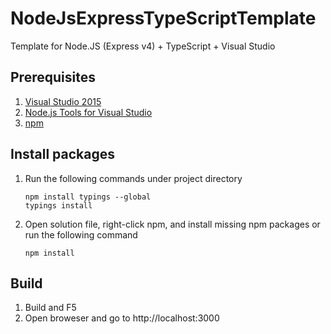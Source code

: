 ﻿# NodeJsExpressTypeScriptTemplate
Template for Node.JS (Express v4) + TypeScript + Visual Studio

## Prerequisites

1. [Visual Studio 2015](https://www.visualstudio.com/downloads/download-visual-studio-vs)
1. [Node.js Tools for Visual Studio](https://github.com/Microsoft/nodejstools)
1. [npm](https://nodejs.org/en/download/)

## Install packages

1. Run the following commands under project directory

   ```
   npm install typings --global
   typings install
   ```

1. Open solution file, right-click npm, and install missing npm packages or run the following command

   ```
   npm install
   ```

## Build

1. Build and F5
1. Open broweser and go to http://localhost:3000
